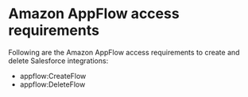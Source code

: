 # Amazon AppFlow access requirements<a name="appflow-access-requirements-asset"></a>

Following are the Amazon AppFlow access requirements to create and delete Salesforce integrations:
+ appflow:CreateFlow
+ appflow:DeleteFlow